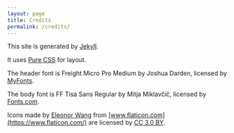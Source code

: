 ```yaml
---
layout: page
title: Credits
permalink: /credits/
---
```


This site is generated by [Jekyll](https://jekyllrb.com/).

It uses [Pure CSS](https://purecss.io/) for layout.

The header font is Freight Micro Pro Medium by Joshua Darden, licensed by [MyFonts](https://www.myfonts.com/fonts/garagefonts/freight-micro-pro/).

The body font is FF Tisa Sans Regular by Mitja Miklavčič, licensed by [Fonts.com](https://www.fonts.com/font/fontfont/ff-tisa-sans).

Icons made by [Eleonor Wang](https://www.flaticon.com/authors/eleonor-wang) from [www.flaticon.com](https://www.flaticon.com/) are licensed by [CC 3.0 BY](http://creativecommons.org/licenses/by/3.0/).

